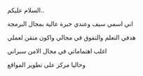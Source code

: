 السلام عليكم.. 

اني اسمي سيف وعندي خبرة عالية بمجال البرمجة

هدفي التعلم والتفوق في مجالي واكون متقن لعملي

اغلب اهتماماتي في مجال الامن سبراني

وحاليا مركز على تطوير المواقع

